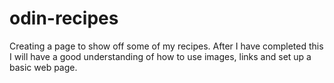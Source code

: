 # odin-recipes
Creating a page to show off some of my recipes. After I have completed this I will have a good understanding of how to use images, links and set up a basic web page.
